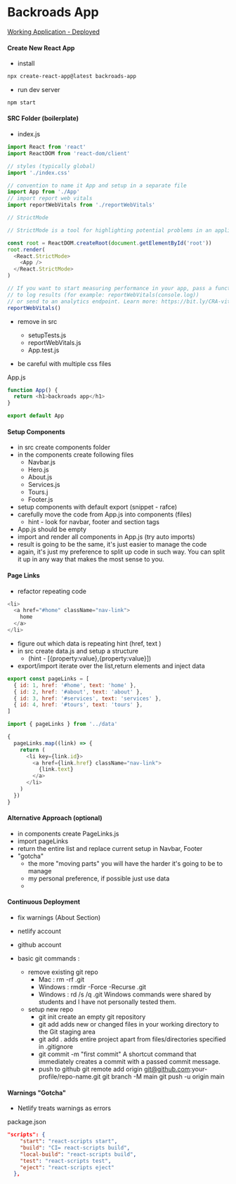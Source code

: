 # Backroads App

[Working Application - Deployed](https://backroads-project-app.netlify.app/)

#### Create New React App

- install

```sh
npx create-react-app@latest backroads-app
```

- run dev server

```sh
npm start
```

#### SRC Folder (boilerplate)

- index.js

```js
import React from 'react'
import ReactDOM from 'react-dom/client'

// styles (typically global)
import './index.css'

// convention to name it App and setup in a separate file
import App from './App'
// import report web vitals
import reportWebVitals from './reportWebVitals'

// StrictMode

// StrictMode is a tool for highlighting potential problems in an application.Activates additional checks and warnings for its descendants.Runs only in Development, does not impact the production build. RENDERS TWICE !!! Possible to remove.

const root = ReactDOM.createRoot(document.getElementById('root'))
root.render(
  <React.StrictMode>
    <App />
  </React.StrictMode>
)

// If you want to start measuring performance in your app, pass a function
// to log results (for example: reportWebVitals(console.log))
// or send to an analytics endpoint. Learn more: https://bit.ly/CRA-vitals
reportWebVitals()
```

- remove in src

  - setupTests.js
  - reportWebVitals.js
  - App.test.js

- be careful with multiple css files

App.js

```js
function App() {
  return <h1>backroads app</h1>
}

export default App
```

#### Setup Components

- in src create components folder
- in the components create following files
  - Navbar.js
  - Hero.js
  - About.js
  - Services.js
  - Tours.j
  - Footer.js
- setup components with default export (snippet - rafce)
- carefully move the code from App.js into components (files)
  - hint - look for navbar, footer and section tags
- App.js should be empty
- import and render all components in App.js (try auto imports)
- result is going to be the same, it's just easier to manage the code
- again, it's just my preference to split up code in such way.
  You can split it up in any way that makes the most sense to you.

#### Page Links

- refactor repeating code

```js
<li>
  <a href="#home" className="nav-link">
    home
  </a>
</li>
```

- figure out which data is repeating hint (href, text )
- in src create data.js and setup a structure
  - (hint - [{property:value},{property:value}])
- export/import iterate over the list,return elements and inject data

```js
export const pageLinks = [
  { id: 1, href: '#home', text: 'home' },
  { id: 2, href: '#about', text: 'about' },
  { id: 3, href: '#services', text: 'services' },
  { id: 4, href: '#tours', text: 'tours' },
]
```

```js
import { pageLinks } from '../data'

{
  pageLinks.map((link) => {
    return (
      <li key={link.id}>
        <a href={link.href} className="nav-link">
          {link.text}
        </a>
      </li>
    )
  })
}
```

#### Alternative Approach (optional)

- in components create PageLinks.js
- import pageLinks
- return the entire list and replace current setup in Navbar, Footer
- "gotcha"
  - the more "moving parts" you will have the harder it's going to be to manage
  - my personal preference, if possible just use data
  - 
#### Continuous Deployment

- fix warnings (About Section)

- netlify account
- github account
- basic git commands :

  - remove existing git repo
    - Mac : rm -rf .git
    - Windows : rmdir -Force -Recurse .git
    - Windows : rd /s /q .git
      Windows commands were shared by students and I have not personally tested them.
  - setup new repo
    - git init
      create an empty git repository
    - git add
      adds new or changed files in your working directory
      to the Git staging area
    - git add .
      adds entire project
      apart from files/directories specified in .gitignore
    - git commit -m "first commit"
      A shortcut command that immediately creates a commit
      with a passed commit message.
    - push to github
      git remote add origin git@github.com:your-profile/repo-name.git
      git branch -M main
      git push -u origin main

#### Warnings "Gotcha"

- Netlify treats warnings as errors

package.json

```json
"scripts": {
    "start": "react-scripts start",
    "build": "CI= react-scripts build",
    "local-build": "react-scripts build",
    "test": "react-scripts test",
    "eject": "react-scripts eject"
  },
```
